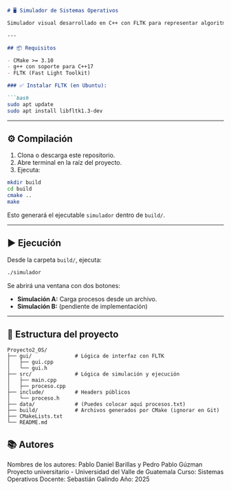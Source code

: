 ````markdown
# 🖥️ Simulador de Sistemas Operativos

Simulador visual desarrollado en C++ con FLTK para representar algoritmos de planificación y mecanismos de sincronización, como parte del curso de **Sistemas Operativos** en la **Universidad del Valle de Guatemala**.

---

## 📦 Requisitos

- CMake >= 3.10
- g++ con soporte para C++17
- FLTK (Fast Light Toolkit)

### ✅ Instalar FLTK (en Ubuntu):

```bash
sudo apt update
sudo apt install libfltk1.3-dev
````

---

## ⚙️ Compilación

1. Clona o descarga este repositorio.
2. Abre terminal en la raíz del proyecto.
3. Ejecuta:

```bash
mkdir build
cd build
cmake ..
make
```

Esto generará el ejecutable `simulador` dentro de `build/`.

---

## ▶️ Ejecución

Desde la carpeta `build/`, ejecuta:

```bash
./simulador
```

Se abrirá una ventana con dos botones:

* **Simulación A:** Carga procesos desde un archivo.
* **Simulación B:** (pendiente de implementación)

---

## 📁 Estructura del proyecto

```
Proyecto2_OS/
├── gui/              # Lógica de interfaz con FLTK
│   ├── gui.cpp
│   └── gui.h
├── src/              # Lógica de simulación y ejecución
│   ├── main.cpp
│   ├── proceso.cpp
├── include/          # Headers públicos
│   └── proceso.h
├── data/             # (Puedes colocar aquí procesos.txt)
├── build/            # Archivos generados por CMake (ignorar en Git)
├── CMakeLists.txt
└── README.md
```

## 📚 Autores
Nombres de los autores: Pablo Daniel Barillas y Pedro Pablo Gúzman
Proyecto universitario - Universidad del Valle de Guatemala
Curso: Sistemas Operativos
Docente: Sebastián Galindo
Año: 2025
